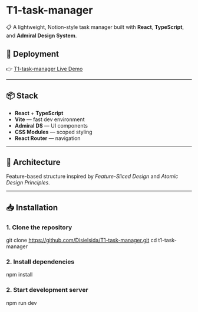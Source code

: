 # T1-task-manager

📋 A lightweight, Notion-style task manager built with **React**, **TypeScript**, and **Admiral Design System**.

## 🚀 Deployment

👉 [T1-task-manager Live Demo](https://t1-task-manager.onrender.com/)

---

## 📦 Stack

- **React** + **TypeScript**
- **Vite** — fast dev environment
- **Admiral DS** — UI components
- **CSS Modules** — scoped styling
- **React Router** — navigation

---

## 🧠 Architecture

Feature-based structure inspired by _Feature-Sliced Design_ and _Atomic Design Principles_.

---

## 📥 Installation

### 1. Clone the repository
git clone https://github.com/Disielsida/T1-task-manager.git
cd t1-task-manager

### 2. Install dependencies
npm install

### 2. Start development server
npm run dev




